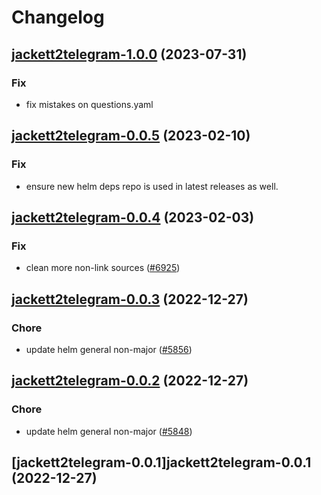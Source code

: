 # Changelog





## [jackett2telegram-1.0.0](https://github.com/truecharts/charts/compare/jackett2telegram-0.0.5...jackett2telegram-1.0.0) (2023-07-31)

### Fix

- fix mistakes on questions.yaml
  
  


## [jackett2telegram-0.0.5](https://github.com/truecharts/charts/compare/jackett2telegram-0.0.4...jackett2telegram-0.0.5) (2023-02-10)

### Fix

- ensure new helm deps repo is used in latest releases as well.
  
  


## [jackett2telegram-0.0.4](https://github.com/truecharts/charts/compare/jackett2telegram-0.0.3...jackett2telegram-0.0.4) (2023-02-03)

### Fix

-  clean more non-link sources ([#6925](https://github.com/truecharts/charts/issues/6925))
  
  


## [jackett2telegram-0.0.3](https://github.com/truecharts/charts/compare/jackett2telegram-0.0.2...jackett2telegram-0.0.3) (2022-12-27)

### Chore

- update helm general non-major ([#5856](https://github.com/truecharts/charts/issues/5856))
  
  


## [jackett2telegram-0.0.2](https://github.com/truecharts/charts/compare/jackett2telegram-0.0.1...jackett2telegram-0.0.2) (2022-12-27)

### Chore

- update helm general non-major ([#5848](https://github.com/truecharts/charts/issues/5848))
  
  


## [jackett2telegram-0.0.1]jackett2telegram-0.0.1 (2022-12-27)

